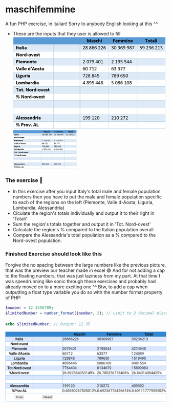 # maschifemmine

A fun PHP exercise, in italian! Sorry to anybody English looking at this ^^  
 - These are the inputs that they user is allowed to fill
![](./imgs/input.png) <img src="./imgs/input.png" alt="input" width="200"/> 
### The exercise 💪  
 - In this exercise after you input Italy's total male and female population numbers then you have to put the male and female population specific to each of the regions on the left (Piemonte, Valle d-Aosta, Liguria, Lombardia, Alessandria)
 -  Clculate the region's totals individually and output it to their right in 'Totali'
 -  Sum the region's totals together and output it in 'Tot. Nord-ovest'
 -  Calculate the region's % compared to the Italian population overall
 -  Compare the Alessandria's total population as a % compared to the Nord-ovest population.

### Finished Exercise should look like this  
Forgive the no spacing between the large numbers like the previous picture, that was the preview our teacher made in excel 😅
And for not adding a cap to the floating numbers, that was just laziness from my part. At that time I was speedrunning like sonic through these exercises and probably had already moved on to a more exciting one ^^
Btw, to add a cap when outputting a float type variable you do so with the number format property of PHP:
```php
$number = 12.3456789;
$limitedNumber = number_format($number, 2); // Limit to 2 decimal places

echo $limitedNumber; // Output: 12.35
```
![](./imgs/total.png)  
